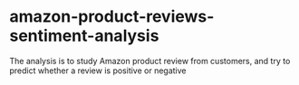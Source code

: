 # amazon-product-reviews-sentiment-analysis
The analysis is to study Amazon product review from customers, and try to predict whether a review is positive or negative
